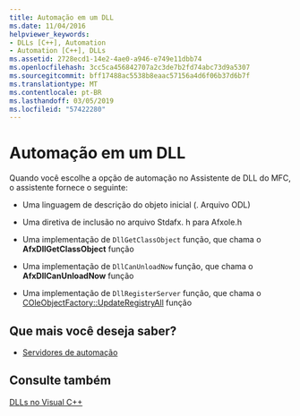 ```yaml
---
title: Automação em um DLL
ms.date: 11/04/2016
helpviewer_keywords:
- DLLs [C++], Automation
- Automation [C++], DLLs
ms.assetid: 2728ecd1-14e2-4ae0-a946-e749e11dbb74
ms.openlocfilehash: 3cc5ca456842707a2c3de7b2fd74abc73d9a5307
ms.sourcegitcommit: bff17488ac5538b8eaac57156a4d6f06b37d6b7f
ms.translationtype: MT
ms.contentlocale: pt-BR
ms.lasthandoff: 03/05/2019
ms.locfileid: "57422280"
---
```

# <a name="automation-in-a-dll"></a>Automação em um DLL

Quando você escolhe a opção de automação no Assistente de DLL do MFC, o assistente fornece o seguinte:

- Uma linguagem de descrição do objeto inicial (. Arquivo ODL)

- Uma diretiva de inclusão no arquivo Stdafx. h para Afxole.h

- Uma implementação de `DllGetClassObject` função, que chama o **AfxDllGetClassObject** função

- Uma implementação de `DllCanUnloadNow` função, que chama o **AfxDllCanUnloadNow** função

- Uma implementação de `DllRegisterServer` função, que chama o [COleObjectFactory::UpdateRegistryAll](../mfc/reference/coleobjectfactory-class.md#updateregistryall) função

## <a name="what-do-you-want-to-know-more-about"></a>Que mais você deseja saber?

- [Servidores de automação](../mfc/automation-servers.md)

## <a name="see-also"></a>Consulte também

[DLLs no Visual C++](../build/dlls-in-visual-cpp.md)
